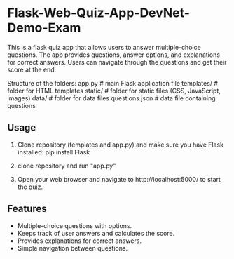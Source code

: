 # Flask-Web-Quiz-App-DevNet-Demo-Exam

This is a flask quiz app that allows users to answer multiple-choice questions.
The app provides questions, answer options, and explanations for correct answers. 
Users can navigate through the questions and get their score at the end.

Structure of the folders:
    app.py         # main Flask application file
    templates/     # folder for HTML templates
    static/        # folder for static files (CSS, JavaScript, images)
    data/          # folder for data files
        questions.json   # data file containing questions


## Usage
1. Clone repository (templates and app.py) and make sure you have Flask installed:
pip install Flask

2. clone repository and run "app.py"
3. Open your web browser and navigate to http://localhost:5000/ to start the quiz.

## Features
- Multiple-choice questions with options.
- Keeps track of user answers and calculates the score.
- Provides explanations for correct answers.
- Simple navigation between questions.


